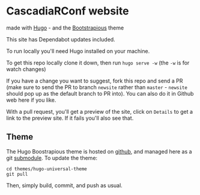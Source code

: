 # CascadiaRConf website

made with [Hugo](https://gohugo.io/) - and the [Bootstrapious](https://bootstrapious.com/free-templates) theme 

This site has Dependabot updates included.

To run locally you'll need Hugo installed on your machine.

To get this repo locally clone it down, then run `hugo serve -w` (the `-w` is for watch changes)

If you have a change you want to suggest, fork this repo and send a PR (make sure to send the PR to branch `newsite` rather than `master` - `newsite` should pop up as the default branch to PR into). You can also do it in Github web here if you like. 

With a pull request, you'll get a preview of the site, click on `Details` to get a link to the preview site. If it fails you'll also see that.

## Theme

The Hugo Boostrapious theme is hosted on [github](https://github.com/devcows/hugo-universal-theme), and managed here as a git [submodule](https://git-scm.com/book/en/v2/Git-Tools-Submodules). To update the theme: 

```
cd themes/hugo-universal-theme
git pull
```

Then, simply build, commit, and push as usual. 